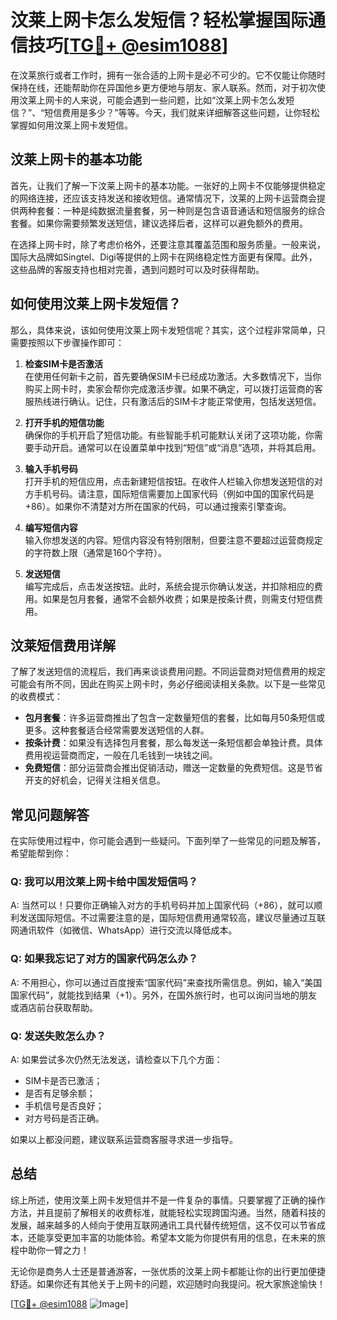 # 汶莱上网卡怎么发短信？轻松掌握国际通信技巧[[TG💪+ @esim1088](https://t.me/s/esim1088)]

在汶莱旅行或者工作时，拥有一张合适的上网卡是必不可少的。它不仅能让你随时保持在线，还能帮助你在异国他乡更方便地与朋友、家人联系。然而，对于初次使用汶莱上网卡的人来说，可能会遇到一些问题，比如“汶莱上网卡怎么发短信？”、“短信费用是多少？”等等。今天，我们就来详细解答这些问题，让你轻松掌握如何用汶莱上网卡发短信。

## 汶莱上网卡的基本功能

首先，让我们了解一下汶莱上网卡的基本功能。一张好的上网卡不仅能够提供稳定的网络连接，还应该支持发送和接收短信。通常情况下，汶莱的上网卡运营商会提供两种套餐：一种是纯数据流量套餐，另一种则是包含语音通话和短信服务的综合套餐。如果你需要频繁发送短信，建议选择后者，这样可以避免额外的费用。

在选择上网卡时，除了考虑价格外，还要注意其覆盖范围和服务质量。一般来说，国际大品牌如Singtel、Digi等提供的上网卡在网络稳定性方面更有保障。此外，这些品牌的客服支持也相对完善，遇到问题时可以及时获得帮助。

## 如何使用汶莱上网卡发短信？

那么，具体来说，该如何使用汶莱上网卡发短信呢？其实，这个过程非常简单，只需要按照以下步骤操作即可：

1. **检查SIM卡是否激活**  
   在使用任何新卡之前，首先要确保SIM卡已经成功激活。大多数情况下，当你购买上网卡时，卖家会帮你完成激活步骤。如果不确定，可以拨打运营商的客服热线进行确认。记住，只有激活后的SIM卡才能正常使用，包括发送短信。

2. **打开手机的短信功能**  
   确保你的手机开启了短信功能。有些智能手机可能默认关闭了这项功能，你需要手动开启。通常可以在设置菜单中找到“短信”或“消息”选项，并将其启用。

3. **输入手机号码**  
   打开手机的短信应用，点击新建短信按钮。在收件人栏输入你想发送短信的对方手机号码。请注意，国际短信需要加上国家代码（例如中国的国家代码是+86）。如果你不清楚对方所在国家的代码，可以通过搜索引擎查询。

4. **编写短信内容**  
   输入你想发送的内容。短信内容没有特别限制，但要注意不要超过运营商规定的字符数上限（通常是160个字符）。

5. **发送短信**  
   编写完成后，点击发送按钮。此时，系统会提示你确认发送，并扣除相应的费用。如果是包月套餐，通常不会额外收费；如果是按条计费，则需支付短信费用。

## 汶莱短信费用详解

了解了发送短信的流程后，我们再来谈谈费用问题。不同运营商对短信费用的规定可能会有所不同，因此在购买上网卡时，务必仔细阅读相关条款。以下是一些常见的收费模式：

- **包月套餐**：许多运营商推出了包含一定数量短信的套餐，比如每月50条短信或更多。这种套餐适合经常需要发送短信的人群。
- **按条计费**：如果没有选择包月套餐，那么每发送一条短信都会单独计费。具体费用视运营商而定，一般在几毛钱到一块钱之间。
- **免费短信**：部分运营商会推出促销活动，赠送一定数量的免费短信。这是节省开支的好机会，记得关注相关信息。

## 常见问题解答

在实际使用过程中，你可能会遇到一些疑问。下面列举了一些常见的问题及解答，希望能帮到你：

### Q: 我可以用汶莱上网卡给中国发短信吗？
A: 当然可以！只要你正确输入对方的手机号码并加上国家代码（+86），就可以顺利发送国际短信。不过需要注意的是，国际短信费用通常较高，建议尽量通过互联网通讯软件（如微信、WhatsApp）进行交流以降低成本。

### Q: 如果我忘记了对方的国家代码怎么办？
A: 不用担心，你可以通过百度搜索“国家代码”来查找所需信息。例如，输入“美国国家代码”，就能找到结果（+1）。另外，在国外旅行时，也可以询问当地的朋友或酒店前台获取帮助。

### Q: 发送失败怎么办？
A: 如果尝试多次仍然无法发送，请检查以下几个方面：
   - SIM卡是否已激活；
   - 是否有足够余额；
   - 手机信号是否良好；
   - 对方号码是否正确。

如果以上都没问题，建议联系运营商客服寻求进一步指导。

## 总结

综上所述，使用汶莱上网卡发短信并不是一件复杂的事情。只要掌握了正确的操作方法，并且提前了解相关的收费标准，就能轻松实现跨国沟通。当然，随着科技的发展，越来越多的人倾向于使用互联网通讯工具代替传统短信，这不仅可以节省成本，还能享受更加丰富的功能体验。希望本文能为你提供有用的信息，在未来的旅程中助你一臂之力！

无论你是商务人士还是普通游客，一张优质的汶莱上网卡都能让你的出行更加便捷舒适。如果你还有其他关于上网卡的问题，欢迎随时向我提问。祝大家旅途愉快！

[[TG💪+ @esim1088](https://t.me/s/esim1088) ![Image](https://i.postimg.cc/4NQfJmqS/Snipaste-2025-05-13-00-14-12.png)]